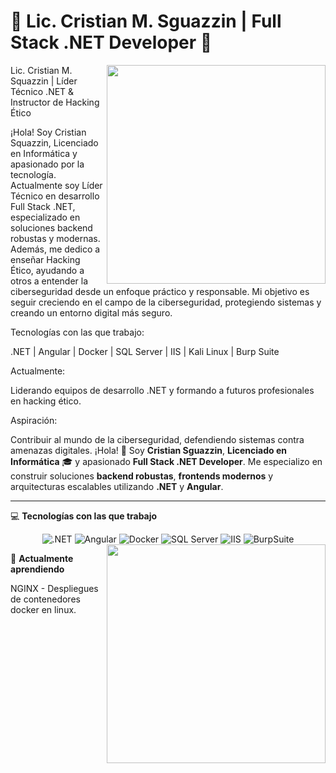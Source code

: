 
# 🌌 **Lic. Cristian M. Sguazzin** | Full Stack .NET Developer 🚀

<img align="right" src="https://media.giphy.com/media/qgQUggAC3Pfv687qPC/giphy.gif" width="350">


Lic. Cristian M. Squazzin | Líder Técnico .NET & Instructor de Hacking Ético

¡Hola! Soy Cristian Squazzin, Licenciado en Informática y apasionado por la tecnología. Actualmente soy Líder Técnico en desarrollo Full Stack .NET, especializado en soluciones backend robustas y modernas. Además, me dedico a enseñar Hacking Ético, ayudando a otros a entender la ciberseguridad desde un enfoque práctico y responsable. Mi objetivo es seguir creciendo en el campo de la ciberseguridad, protegiendo sistemas y creando un entorno digital más seguro.

Tecnologías con las que trabajo:

.NET | Angular | Docker | SQL Server | IIS | Kali Linux | Burp Suite

Actualmente:

Liderando equipos de desarrollo .NET y formando a futuros profesionales en hacking ético.

Aspiración:

Contribuir al mundo de la ciberseguridad, defendiendo sistemas contra amenazas digitales.
¡Hola! 👋 Soy **Cristian Sguazzin**, **Licenciado en Informática** 🎓 y apasionado **Full Stack .NET Developer**. Me especializo en construir soluciones **backend robustas**, **frontends modernos** y arquitecturas escalables utilizando **.NET** y **Angular**.

---

💻 **Tecnologías con las que trabajo**

<div align="center">
  <img src="https://img.shields.io/badge/.NET-512BD4?style=for-the-badge&logo=dotnet&logoColor=white" alt=".NET" />
  <img src="https://img.shields.io/badge/Angular-DD0031?style=for-the-badge&logo=angular&logoColor=white" alt="Angular" />
  <img src="https://img.shields.io/badge/Docker-0db7ed?style=for-the-badge&logo=docker&logoColor=white" alt="Docker" />
  <img src="https://img.shields.io/badge/SQL%20Server-CC2927?style=for-the-badge&logo=microsoft-sql-server&logoColor=white" alt="SQL Server" />
  <img src="https://img.shields.io/badge/IIS-0078D6?style=for-the-badge&logo=windows&logoColor=white" alt="IIS" />
  <img src="https://img.shields.io/badge/Burp%20Suite-gray?logo=burp-suite" alt="BurpSuite" />
</div>

<img align="right" src="https://media.giphy.com/media/Ll22OhMLAlVDb8UQWe/giphy.gif" width="350">

🌱 **Actualmente aprendiendo**

NGINX - Despliegues de contenedores docker en linux.
